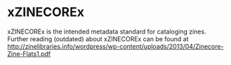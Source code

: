 # xZINECOREx
xZINECOREx is the intended metadata standard for cataloging zines.
Further reading (outdated) about xZINECOREx can be found at http://zinelibraries.info/wordpress/wp-content/uploads/2013/04/Zinecore-Zine-Flats1.pdf
